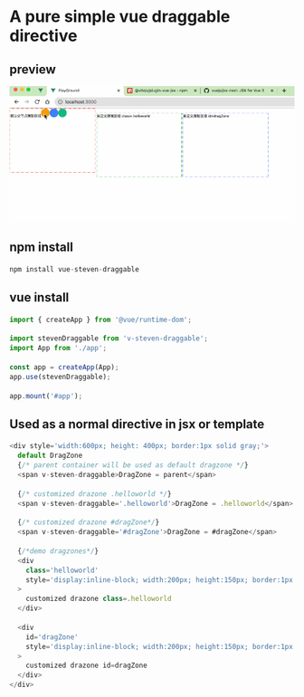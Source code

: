 # A pure simple vue draggable directive

## preview

![demo](steven-draggable.gif)

## npm install

```javascript
npm install vue-steven-draggable
```

## vue install

```javascript
import { createApp } from '@vue/runtime-dom';

import stevenDraggable from 'v-steven-draggable';
import App from './app';

const app = createApp(App);
app.use(stevenDraggable);

app.mount('#app');
```

## Used as a normal directive in jsx or template

```javascript
<div style='width:600px; height: 400px; border:1px solid gray;'>
  default DragZone
  {/* parent container will be used as default dragzone */}
  <span v-steven-draggable>DragZone = parent</span>

  {/* customized drazone .helloworld */}
  <span v-steven-draggable='.helloworld'>DragZone = .helloworld</span>
  
  {/* customized drazone #dragZone*/}
  <span v-steven-draggable='#dragZone'>DragZone = #dragZone</span>

  {/*demo dragzones*/}
  <div
    class='helloworld'
    style='display:inline-block; width:200px; height:150px; border:1px dotted green; margin: 2px'
  >
    customized drazone class=.helloworld
  </div>

  <div
    id='dragZone'
    style='display:inline-block; width:200px; height:150px; border:1px dotted blue; margin: 2px'
  >
    customized drazone id=dragZone
  </div>
</div>
```
